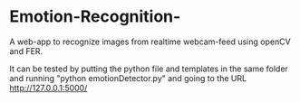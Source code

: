 # Emotion-Recognition-
A web-app to recognize images from realtime webcam-feed using openCV and FER.

It can be tested by putting the python file and templates in the same folder and running "python emotionDetector.py" and going to the URL http://127.0.0.1:5000/
